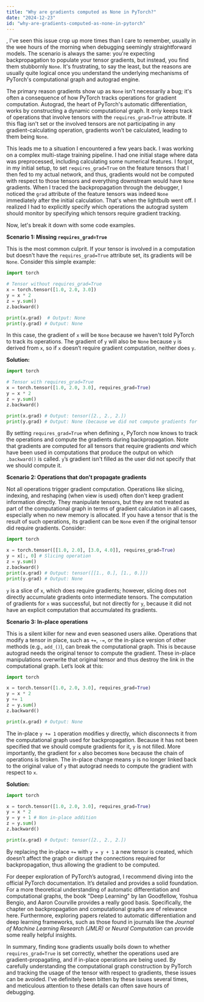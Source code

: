 ```yaml
---
title: "Why are gradients computed as None in PyTorch?"
date: "2024-12-23"
id: "why-are-gradients-computed-as-none-in-pytorch"
---
```


,  I've seen this issue crop up more times than I care to remember, usually in the wee hours of the morning when debugging seemingly straightforward models. The scenario is always the same: you're expecting backpropagation to populate your tensor gradients, but instead, you find them stubbornly `None`. It's frustrating, to say the least, but the reasons are usually quite logical once you understand the underlying mechanisms of PyTorch's computational graph and autograd engine.

The primary reason gradients show up as `None` isn't necessarily a bug; it's often a consequence of how PyTorch tracks operations for gradient computation. Autograd, the heart of PyTorch's automatic differentiation, works by constructing a dynamic computational graph. It only keeps track of operations that involve tensors with the `requires_grad=True` attribute. If this flag isn't set or the involved tensors are not participating in any gradient-calculating operation, gradients won’t be calculated, leading to them being `None`.

This leads me to a situation I encountered a few years back. I was working on a complex multi-stage training pipeline. I had one initial stage where data was preprocessed, including calculating some numerical features. I forgot, in my initial setup, to set `requires_grad=True` on the feature tensors that I then fed to my actual network, and thus, gradients would not be computed with respect to those tensors and everything downstream would have `None` gradients. When I traced the backpropagation through the debugger, I noticed the `grad` attribute of the feature tensors was indeed `None` immediately after the initial calculation. That's when the lightbulb went off. I realized I had to explicitly specify which operations the autograd system should monitor by specifying which tensors require gradient tracking.

Now, let's break it down with some code examples.

**Scenario 1: Missing `requires_grad=True`**

This is the most common culprit. If your tensor is involved in a computation but doesn't have the `requires_grad=True` attribute set, its gradients will be `None`. Consider this simple example:

```python
import torch

# Tensor without requires_grad=True
x = torch.tensor([1.0, 2.0, 3.0])
y = x * 2
z = y.sum()
z.backward()

print(x.grad)  # Output: None
print(y.grad) # Output: None
```

In this case, the gradient of `x` will be `None` because we haven't told PyTorch to track its operations. The gradient of `y` will also be `None` because `y` is derived from `x`, so if `x` doesn’t require gradient computation, neither does `y`.

**Solution:**

```python
import torch

# Tensor with requires_grad=True
x = torch.tensor([1.0, 2.0, 3.0], requires_grad=True)
y = x * 2
z = y.sum()
z.backward()

print(x.grad) # Output: tensor([2., 2., 2.])
print(y.grad) # Output: None (because we did not compute gradients for the intermediate variables)
```

By setting `requires_grad=True` when defining `x`, PyTorch now knows to track the operations and compute the gradients during backpropagation. Note that gradients are computed for all tensors that require gradients *and* which have been used in computations that produce the output on which `.backward()` is called. `y`’s gradient isn't filled as the user did not specify that we should compute it.

**Scenario 2: Operations that don't propagate gradients**

Not all operations trigger gradient computation. Operations like slicing, indexing, and reshaping (when view is used) often don't keep gradient information directly. They manipulate tensors, but they are not treated as part of the computational graph in terms of gradient calculation in all cases, especially when no new memory is allocated. If you have a tensor that is the result of such operations, its gradient can be `None` even if the original tensor did require gradients. Consider:

```python
import torch

x = torch.tensor([[1.0, 2.0], [3.0, 4.0]], requires_grad=True)
y = x[:, 0] # Slicing operation
z = y.sum()
z.backward()
print(x.grad) # Output: tensor([[1., 0.], [1., 0.]])
print(y.grad) # Output: None
```
`y` is a slice of `x`, which does require gradients; however, slicing does not directly accumulate gradients onto intermediate tensors. The computation of gradients for `x` was successful, but not directly for `y`, because it did not have an explicit computation that accumulated its gradients.

**Scenario 3: In-place operations**

This is a silent killer for new and even seasoned users alike. Operations that modify a tensor in place, such as `+=`, `-=`, or the in-place version of other methods (e.g., `add_()`), can break the computational graph. This is because autograd needs the original tensor to compute the gradient. These in-place manipulations overwrite that original tensor and thus destroy the link in the computational graph. Let’s look at this:

```python
import torch

x = torch.tensor([1.0, 2.0, 3.0], requires_grad=True)
y = x * 2
y += 1
z = y.sum()
z.backward()

print(x.grad) # Output: None
```

The in-place `y += 1` operation modifies y directly, which disconnects it from the computational graph used for backpropagation. Because it has not been specified that we should compute gradients for it, `y` is not filled. More importantly, the gradient for `x` also becomes `None` because the chain of operations is broken. The in-place change means `y` is no longer linked back to the original value of `y` that autograd needs to compute the gradient with respect to `x`.

**Solution:**

```python
import torch

x = torch.tensor([1.0, 2.0, 3.0], requires_grad=True)
y = x * 2
y = y + 1 # Non in-place addition
z = y.sum()
z.backward()

print(x.grad) # Output: tensor([2., 2., 2.])
```
By replacing the in-place `+=` with `y = y + 1` a new tensor is created, which doesn’t affect the graph or disrupt the connections required for backpropagation, thus allowing the gradient to be computed.

For deeper exploration of PyTorch’s autograd, I recommend diving into the official PyTorch documentation. It’s detailed and provides a solid foundation. For a more theoretical understanding of automatic differentiation and computational graphs, the book "Deep Learning" by Ian Goodfellow, Yoshua Bengio, and Aaron Courville provides a really good basis. Specifically, the chapter on backpropagation and computational graphs are of relevance here. Furthermore, exploring papers related to automatic differentiation and deep learning frameworks, such as those found in journals like the *Journal of Machine Learning Research (JMLR)* or *Neural Computation* can provide some really helpful insights.

In summary, finding `None` gradients usually boils down to whether `requires_grad=True` is set correctly, whether the operations used are gradient-propagating, and if in-place operations are being used. By carefully understanding the computational graph construction by PyTorch and tracking the usage of the tensor with respect to gradients, these issues can be avoided. I've definitely been bitten by these issues several times, and meticulous attention to these details can often save hours of debugging.
